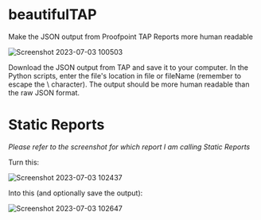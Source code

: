 # beautifulTAP
Make the JSON output from Proofpoint TAP Reports more human readable

![Screenshot 2023-07-03 100503](https://github.com/timiwashima/beautifulTAP/assets/52045865/962cb8de-1758-44ba-8dd9-6f977d3af585)

Download the JSON output from TAP and save it to your computer.  In the Python scripts, enter the file's location in file or fileName (remember to escape the \ character).
The output should be more human readable than the raw JSON format.

# Static Reports
_Please refer to the screenshot for which report I am calling Static Reports_

Turn this:

![Screenshot 2023-07-03 102437](https://github.com/timiwashima/beautifulTAP/assets/52045865/dd9d048c-98b6-45ba-bbb9-5a8cd5473903)

Into this (and optionally save the output):

![Screenshot 2023-07-03 102647](https://github.com/timiwashima/beautifulTAP/assets/52045865/4cdd7a9f-2f29-413b-b6b1-f1c1ac2de1b8)
